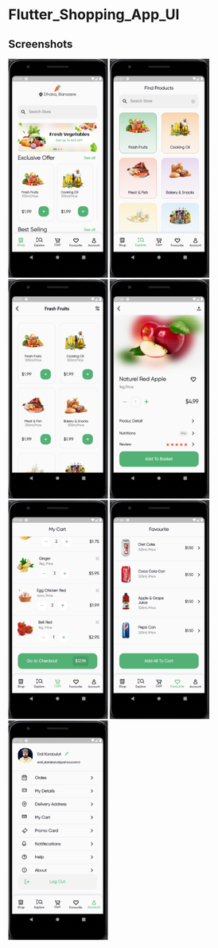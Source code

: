 # Flutter_Shopping_App_UI

## Screenshots
<p float="left">
  <img src="https://github.com/ZeynelErdiKarabulut/Flutter_Shopping_App_UI/blob/master/screenshots/screenshot_1.png" width="200"/>
  <img src="https://github.com/ZeynelErdiKarabulut/Flutter_Shopping_App_UI/blob/master/screenshots/screenshot_2.png" width="200"/>
  <img src="https://github.com/ZeynelErdiKarabulut/Flutter_Shopping_App_UI/blob/master/screenshots/screenshot_3.png" width="200"/>
  <img src="https://github.com/ZeynelErdiKarabulut/Flutter_Shopping_App_UI/blob/master/screenshots/screenshot_4.png" width="200"/>
  <img src="https://github.com/ZeynelErdiKarabulut/Flutter_Shopping_App_UI/blob/master/screenshots/screenshot_5.png" width="200"/>
  <img src="https://github.com/ZeynelErdiKarabulut/Flutter_Shopping_App_UI/blob/master/screenshots/screenshot_6.png" width="200"/>
  <img src="https://github.com/ZeynelErdiKarabulut/Flutter_Shopping_App_UI/blob/master/screenshots/screenshot_7.png" width="200"/>
</p>